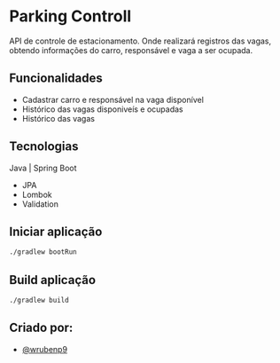 
# Parking Controll

API de controle de estacionamento.
Onde realizará registros das vagas, obtendo informações do carro, responsável e vaga a ser ocupada.

## Funcionalidades

- Cadastrar carro e responsável na vaga disponível
- Histórico das vagas disponiveís e ocupadas
- Histórico das vagas


## Tecnologias

Java | Spring Boot

- JPA
- Lombok
- Validation
## Iniciar aplicação

```bash
./gradlew bootRun
```

## Build aplicação
```bash
./gradlew build
```



## Criado por:

- [@wrubenp9](https://github.com/wrubenp9)

